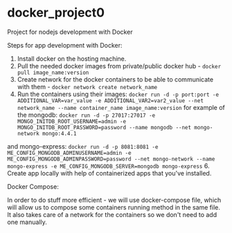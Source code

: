 # docker_project0
Project for nodejs development with Docker

Steps for app development with Docker:

1. Install docker on the hosting machine.
2. Pull the needed docker images from private/public docker hub - ```docker pull image_name:version```
3. Create network for the docker containers to be able to communicate with them - ```docker network create network_name```
4. Run the containers using their images: ```docker run -d -p port:port -e ADDITIONAL_VAR=var_value -e ADDITIONAL_VAR2=var2_value --net network_name --name container_name image_name:version```
  for example of the mongodb:
  ```docker run -d -p 27017:27017 -e MONGO_INITDB_ROOT_USERNAME=admin -e MONGO_INITDB_ROOT_PASSWORD=password --name mongodb --net mongo-network mongo:4.4.1```
  
  and mongo-express:
  ```docker run -d -p 8081:8081 -e ME_CONFIG_MONGODB_ADMINUSERNAME=admin -e ME_CONFIG_MONGODB_ADMINPASSWORD=password --net mongo-network --name mongo-express -e ME_CONFIG_MONGODB_SERVER=mongodb mongo-express```
6. Create app locally with help of containerized apps that you've installed.


Docker Compose:

In order to do stuff more efficient - we will use docker-compose file, which will allow us to compose some containers running method in the same file.
It also takes care of a network for the containers so we don't need to add one manually.
